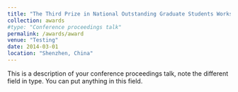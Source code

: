 ```yaml
---
title: "The Third Prize in National Outstanding Graduate Students Workshop"
collection: awards
#type: "Conference proceedings talk"
permalink: /awards/award
venue: "Testing"
date: 2014-03-01
location: "Shenzhen, China"
---
```


This is a description of your conference proceedings talk, note the different field in type. You can put anything in this field.
